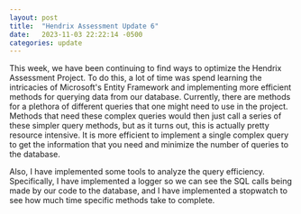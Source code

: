 ```yaml
---
layout: post
title:  "Hendrix Assessment Update 6"
date:   2023-11-03 22:22:14 -0500
categories: update
---
```


This week, we have been continuing to find ways to optimize the Hendrix Assessment Project. To do this, a lot of time was spend learning the intricacies of Microsoft's Entity Framework and implementing more efficient methods for querying data from our database. Currently, there are methods for a plethora of different queries that one might need to use in the project. Methods that need these complex queries would then just call a series of these simpler query methods, but as it turns out, this is actually pretty resource intensive. It is more efficient to implement a single complex query to get the information that you need and minimize the number of queries to the database.

Also, I have implemented some tools to analyze the query efficiency. Specifically, I have implemented a logger so we can see the SQL calls being made by our code to the database, and I have implemented a stopwatch to see how much time specific methods take to complete.

